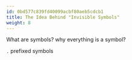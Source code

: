 ```yaml
---
id: 0bd577c839fd40099acbf80aeb5cdcb1
title: The Idea Behind "Invisible Symbols"
weight: 8
---
```


What are symbols? why everything is a symbol?

`.` prefixed symbols